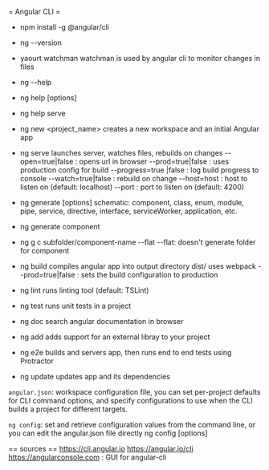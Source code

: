 = Angular CLI =

* npm install -g @angular/cli
* ng --version
* yaourt watchman
watchman is used by angular cli to monitor changes in files

* ng --help
* ng help [options]
* ng help serve

* ng new <project_name>
creates a new workspace and an initial Angular app

* ng serve
launches server, watches files, rebuilds on changes
--open=true|false : opens url in browser
--prod=true|false : uses production config for build
--progress=true |false : log build progress to console
--watch=true|false : rebuild on change
--host=host : host to listen on (default: localhost)
--port : port to listen on (default: 4200)

* ng generate <schematic> [options]
schematic: component, class, enum, module, pipe, service, directive, interface, serviceWorker, application, etc.
* ng generate component <component-name>
* ng g c subfolder/component-name --flat
--flat: doesn't generate folder for component

* ng build
compiles angular app into output directory dist/
uses webpack
--prod=true|false : sets the build configuration to production

* ng lint
runs linting tool (default: TSLint)

* ng test
runs unit tests in a project

* ng doc <keyword>
search angular documentation in browser

* ng add <packageName>
adds support for an external libray to your project

* ng e2e
builds and servers app, then runs end to end tests using Protractor

* ng update
updates app and its dependencies

`angular.json`: workspace configuration file, you can set per-project defaults for CLI command options, and specify configurations to use when the CLI builds a project for different targets.

`ng config`: set and retrieve configuration values from the command line, or you can edit the angular.json file directly
ng config <jsonPath> <value> [options]

== sources ==
https://cli.angular.io
https://angular.io/cli
https://angularconsole.com  : GUI for angular-cli
